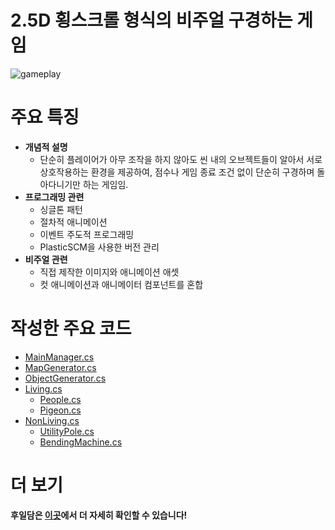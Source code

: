 # **2.5D 횡스크롤 형식의 비주얼 구경하는 게임**

![gameplay](https://cdn.jsdelivr.net/gh/hyngng/hyngng.github.io.resources@master/2024-10-23-armonia-developing-cancelled/gameplay.webp)

# **주요 특징**

- **개념적 설명**
    - 단순히 플레이어가 아무 조작을 하지 않아도 씬 내의 오브젝트들이 알아서 서로 상호작용하는 환경을 제공하여, 점수나 게임 종료 조건 없이 단순히 구경하며 돌아다니기만 하는 게임임.
- **프로그래밍 관련**
    - 싱글톤 패턴
    - 절차적 애니메이션
    - 이벤트 주도적 프로그래밍
    - PlasticSCM을 사용한 버전 관리
- **비주얼 관련**
    - 직접 제작한 이미지와 애니메이션 애셋
    - 컷 애니메이션과 애니메이터 컴포넌트를 혼합
 
# **작성한 주요 코드**

- [MainManager.cs](https://github.com/hyngng/unity-armonia/blob/master/Assets/Scripts/System/MainManager.cs)
- [MapGenerator.cs](https://github.com/hyngng/unity-armonia/blob/master/Assets/Scripts/System/MapGenerator.cs)
- [ObjectGenerator.cs](https://github.com/hyngng/unity-armonia/blob/master/Assets/Scripts/System/ObjectGenerator.cs)
- [Living.cs](https://github.com/hyngng/unity-armonia/blob/master/Assets/Scripts/Living/Living.cs)
    - [People.cs](https://github.com/hyngng/unity-armonia/blob/master/Assets/Scripts/Living/People/People.cs)
    - [Pigeon.cs](https://github.com/hyngng/unity-armonia/blob/master/Assets/Scripts/Living/Pigeon/Pigeon.cs)
- [NonLiving.cs](https://github.com/hyngng/unity-armonia/blob/master/Assets/Scripts/Non-Living/NonLiving.cs)
    - [UtilityPole.cs](https://github.com/hyngng/unity-armonia/blob/master/Assets/Scripts/Non-Living/UtilityPole.cs)
    - [BendingMachine.cs](https://github.com/hyngng/unity-armonia/blob/master/Assets/Scripts/Non-Living/VendingMachine.cs)

# **더 보기**

**후일담은 [이곳](https://hyngng.github.io//posts/armonia-developing-cancelled/)에서 더 자세히 확인할 수 있습니다!**
